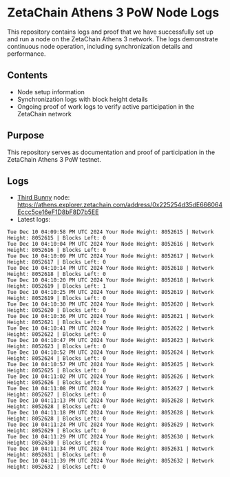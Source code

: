 # ZetaChain Athens 3 PoW Node Logs
This repository contains logs and proof that we have successfully set up and run a node on the ZetaChain Athens 3 network. The logs demonstrate continuous node operation, including synchronization details and performance.

## Contents
- Node setup information
- Synchronization logs with block height details
- Ongoing proof of work logs to verify active participation in the ZetaChain network

## Purpose
This repository serves as documentation and proof of participation in the ZetaChain Athens 3 PoW testnet.

## Logs

- [Third Bunny](https://thirdbunny.xyz/) node: https://athens.explorer.zetachain.com/address/0x225254d35dE666064Eccc5ce16eF1D8bF8D7b5EE
- Latest logs:
```
Tue Dec 10 04:09:58 PM UTC 2024 Your Node Height: 8052615 | Network Height: 8052615 | Blocks Left: 0
Tue Dec 10 04:10:04 PM UTC 2024 Your Node Height: 8052616 | Network Height: 8052616 | Blocks Left: 0
Tue Dec 10 04:10:09 PM UTC 2024 Your Node Height: 8052617 | Network Height: 8052617 | Blocks Left: 0
Tue Dec 10 04:10:14 PM UTC 2024 Your Node Height: 8052618 | Network Height: 8052618 | Blocks Left: 0
Tue Dec 10 04:10:20 PM UTC 2024 Your Node Height: 8052618 | Network Height: 8052619 | Blocks Left: 1
Tue Dec 10 04:10:25 PM UTC 2024 Your Node Height: 8052619 | Network Height: 8052619 | Blocks Left: 0
Tue Dec 10 04:10:30 PM UTC 2024 Your Node Height: 8052620 | Network Height: 8052620 | Blocks Left: 0
Tue Dec 10 04:10:36 PM UTC 2024 Your Node Height: 8052621 | Network Height: 8052621 | Blocks Left: 0
Tue Dec 10 04:10:41 PM UTC 2024 Your Node Height: 8052622 | Network Height: 8052622 | Blocks Left: 0
Tue Dec 10 04:10:47 PM UTC 2024 Your Node Height: 8052623 | Network Height: 8052623 | Blocks Left: 0
Tue Dec 10 04:10:52 PM UTC 2024 Your Node Height: 8052624 | Network Height: 8052624 | Blocks Left: 0
Tue Dec 10 04:10:57 PM UTC 2024 Your Node Height: 8052625 | Network Height: 8052625 | Blocks Left: 0
Tue Dec 10 04:11:02 PM UTC 2024 Your Node Height: 8052626 | Network Height: 8052626 | Blocks Left: 0
Tue Dec 10 04:11:08 PM UTC 2024 Your Node Height: 8052627 | Network Height: 8052627 | Blocks Left: 0
Tue Dec 10 04:11:13 PM UTC 2024 Your Node Height: 8052628 | Network Height: 8052628 | Blocks Left: 0
Tue Dec 10 04:11:18 PM UTC 2024 Your Node Height: 8052628 | Network Height: 8052628 | Blocks Left: 0
Tue Dec 10 04:11:24 PM UTC 2024 Your Node Height: 8052629 | Network Height: 8052629 | Blocks Left: 0
Tue Dec 10 04:11:29 PM UTC 2024 Your Node Height: 8052630 | Network Height: 8052630 | Blocks Left: 0
Tue Dec 10 04:11:34 PM UTC 2024 Your Node Height: 8052631 | Network Height: 8052631 | Blocks Left: 0
Tue Dec 10 04:11:39 PM UTC 2024 Your Node Height: 8052632 | Network Height: 8052632 | Blocks Left: 0
```
